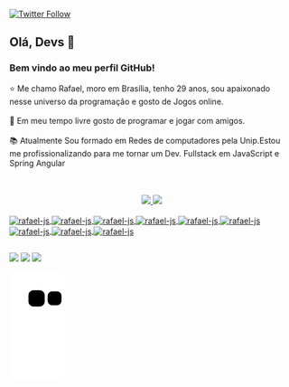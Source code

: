 [![Twitter Follow](https://img.shields.io/twitter/follow/R4Fxxx?style=social)](https://twitter.com/R4Fxxx)
## Olá, Devs :beginner:
### Bem vindo ao meu perfil GitHub!<br>
:star: Me chamo Rafael, moro em Brasília, tenho 29 anos, sou apaixonado nesse universo da programação e gosto de Jogos online.<br><br>
:art: Em meu tempo livre gosto de programar e jogar com amigos.<br><br>
:books: Atualmente Sou formado em Redes de computadores pela Unip.Estou me profissionalizando  para me tornar um Dev. Fullstack em JavaScript e Spring Angular<br><br><br>



<div align="center">
  <a href="https://github.com/Rafaeldeazevedo">
  <img height="180em" src="https://github-readme-stats.vercel.app/api?username=Rafaeldeazevedo&show_icons=true&theme=dark&include_all_commits=true&count_private=true"/>
  <img height="120em" src="https://github-readme-stats.vercel.app/api/top-langs/?username=Rafaeldeazevedo&layout=compact&langs_count=7&theme=dark"/>

 </div>
<div style="display: inline_block"><br>
   <img align="center" alt="rafael-js" height="60" width="60" src="https://cdn.jsdelivr.net/gh/devicons/devicon/icons/spring/spring-original-wordmark.svg" />
  <img align="center" alt="rafael-js" height="60" width="60" src="https://cdn.jsdelivr.net/gh/devicons/devicon/icons/java/java-original-wordmark.svg" />
   <img align="center" alt="rafael-js" height="60" width="60" src="https://cdn.jsdelivr.net/gh/devicons/devicon/icons/javascript/javascript-original.svg" />
   <img align="center" alt="rafael-js" height="60" width="60" src="https://cdn.jsdelivr.net/gh/devicons/devicon/icons/angularjs/angularjs-original.svg" />
  <img align="center" alt="rafael-js" height="60" width="60" src="https://cdn.jsdelivr.net/gh/devicons/devicon/icons/jquery/jquery-original-wordmark.svg" />
  <img align="center" alt="rafael-js" height="60" width="60" src="https://cdn.jsdelivr.net/gh/devicons/devicon/icons/bootstrap/bootstrap-original-wordmark.svg" />
  <img align="center" alt="rafael-js" height="40" width="60" src="https://img.shields.io/badge/-GitHub-181717?style=flat-square&logo=github" />
   <img align="center" alt="rafael-js" height="40" width="60" src="https://img.shields.io/badge/-Eclipse-2C2255?style=flat-square&logo=eclipse&logoColor=white" />
   <img align="center" alt="rafael-js" height="40" width="60" src="https://img.shields.io/badge/-SQL%20Server-CC2927?style=flat-square&logo=microsoft-sql-server&logoColor=white" />
            
 </div>
  
  ##
 
<div> 
 <a href="https://instagram.com/rafaelp4" target="_blank"><img src="https://img.shields.io/badge/-Instagram-%23E4405F?style=for-the-badge&logo=instagram&logoColor=white" target="_blank"></a>
 <a href="https://discord.gg/R4F#9244" target="_blank"><img src="https://img.shields.io/badge/Discord-7289DA?style=for-the-badge&logo=discord&logoColor=white" target="_blank"></a> 
  <a href = "mailto:rafaeldeazevedo26@gmail.com"><img src="https://img.shields.io/badge/-Gmail-%23333?style=for-the-badge&logo=gmail&logoColor=white" target="_blank"></a>

 ![Snake animation](https://github.com/rafaballerini/rafaballerini/blob/output/github-contribution-grid-snake.svg)
 
</div>



